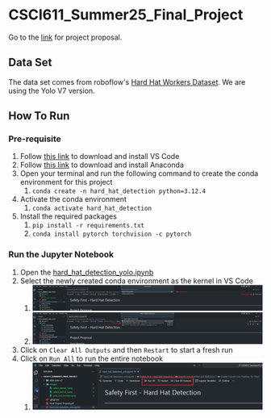 # CSCI611_Summer25_Final_Project

Go to the [link](https://docs.google.com/document/d/1XkK2IiD0MSFE1cAAt-i77VEGJz4t3srLGbuQ16GiV7c/edit?usp=sharing) for project proposal.

## Data Set

The data set comes from roboflow's [Hard Hat Workers Dataset](https://public.roboflow.com/object-detection/hard-hat-workers). We are using the Yolo V7 version.

## How To Run

### Pre-requisite

1. Follow [this link](https://code.visualstudio.com/Download) to download and install VS Code
1. Follow [this link](https://www.anaconda.com/download) to download and install Anaconda
1. Open your terminal and run the following command to create the conda environment for this project
    1. `conda create -n hard_hat_detection python=3.12.4`
1. Activate the conda environment
    1. `conda activate hard_hat_detection`
1. Install the required packages
    1. `pip install -r requirements.txt`
    1. `conda install pytorch torchvision -c pytorch`

### Run the Jupyter Notebook

1. Open the [hard_hat_detection_yolo.ipynb](./hard_hat_detection_yolo.ipynb)
1. Select the newly created conda environment as the kernel in VS Code
    1. ![select kernel](./images/select_kernel_1.png)
    1. ![select environment](./images/select_kernel_2.png)
1. Click on `Clear All Outputs` and then `Restart` to start a fresh run
1. Click on `Run All` to run the entire notebook
    1. ![run notebook](./images/run_notebook.png)
